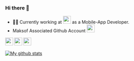 ### Hi there 👋

- 👨‍💻 Currently working at <a href="https://maksof.com/" target="_blank"><img src="https://maksof.com/assets/images/mac-logo.png" height=25></a> as a Mobile-App Developer.
- Maksof Associated Github Account <a href="https://www.github.com/maksof-Hussain"><img src="https://github.githubassets.com/images/modules/logos_page/GitHub-Mark.png" height=25 /> </a>

<a href="https://www.linkedin.com/in/md-hussain55/"><img src="https://img.shields.io/badge/linkedin-%230077B5.svg?&style=for-the-badge&logo=linkedin&logoColor=white" height=25></a> <a href="https://stackoverflow.com/users/9350274/hussain"><img src="https://img.shields.io/badge/stackoverflow-%23f48024.svg?&style=for-the-badge&logo=stackoverflow&logoColor=white" height=25></a> <a href="mailto:mohammadhussainmobeen@gmail.com"><img src="https://img.shields.io/badge/email-%23000.svg?&style=for-the-badge&logo=website&logoColor=white" height=25></a>

[![My github stats](https://github-readme-stats.vercel.app/api?username=Des-Hussain&count_private=true&bg_color=fff&text_color=0A2540&title_color=635BFF&hide=stars&custom_title=GitHub%20Stats)](https://github.com/Des-Hussain)
